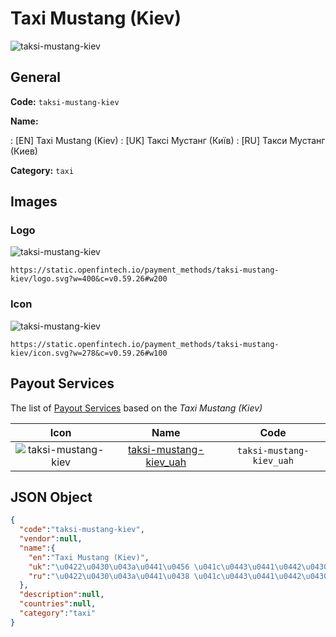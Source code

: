 
# Taxi Mustang (Kiev) 
![taksi-mustang-kiev](https://static.openfintech.io/payment_methods/taksi-mustang-kiev/logo.svg?w=400&c=v0.59.26#w200)  

## General 
**Code:** `taksi-mustang-kiev` 
 
**Name:** 
 
:	[EN] Taxi Mustang (Kiev) 
:	[UK] Таксі Мустанг (Київ) 
:	[RU] Такси Мустанг (Киев) 
 
**Category:** `taxi` 
 

## Images 

### Logo 
![taksi-mustang-kiev](https://static.openfintech.io/payment_methods/taksi-mustang-kiev/logo.svg?w=400&c=v0.59.26#w200)  

```
https://static.openfintech.io/payment_methods/taksi-mustang-kiev/logo.svg?w=400&c=v0.59.26#w200
```  

### Icon 
![taksi-mustang-kiev](https://static.openfintech.io/payment_methods/taksi-mustang-kiev/icon.svg?w=278&c=v0.59.26#w100)  

```
https://static.openfintech.io/payment_methods/taksi-mustang-kiev/icon.svg?w=278&c=v0.59.26#w100
```  

## Payout Services 
 
The list of [Payout Services](/payout-services/) based on the _Taxi Mustang (Kiev)_ 

|Icon|Name|Code| 
|:---:|:---:|:---:| 
|![taksi-mustang-kiev](https://static.openfintech.io/payout_methods/taksi-mustang-kiev/icon.svg?w=278&c=v0.59.26#w40) |[taksi-mustang-kiev_uah](/payout-services/taksi-mustang-kiev_uah/)|`taksi-mustang-kiev_uah`| 
 

## JSON Object 

```json
{
  "code":"taksi-mustang-kiev",
  "vendor":null,
  "name":{
    "en":"Taxi Mustang (Kiev)",
    "uk":"\u0422\u0430\u043a\u0441\u0456 \u041c\u0443\u0441\u0442\u0430\u043d\u0433 (\u041a\u0438\u0457\u0432)",
    "ru":"\u0422\u0430\u043a\u0441\u0438 \u041c\u0443\u0441\u0442\u0430\u043d\u0433 (\u041a\u0438\u0435\u0432)"
  },
  "description":null,
  "countries":null,
  "category":"taxi"
}
```  
